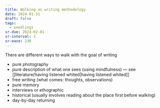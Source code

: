 ```yaml
---
title: Walking as writing methodology
date: 2024-01-31
draft: false
tags:
  - seedlings
sr-due: 2024-02-01
sr-interval: 1
sr-ease: 230
---
```

There are different ways to walk with the goal of writing
- pure photography
- pure description of what one sees (using mindfulness) — see [[literature/having listened whited|having listened whited]]
- free writing (what comes: thoughts, observations)
- pure memory
- interviews or ethographic
- historical (usually involves reading about the place first before walking)
- day-by-day returning